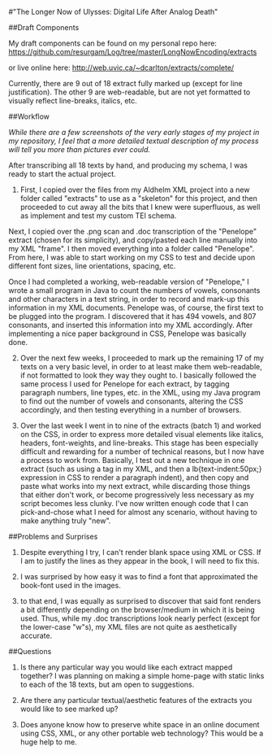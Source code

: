 #"The Longer Now of Ulysses: Digital Life After Analog Death"

##Draft Components

My draft components can be found on my personal repo here: https://github.com/resurgam/Log/tree/master/LongNowEncoding/extracts

or live online here: http://web.uvic.ca/~dcarlton/extracts/complete/

Currently, there are 9 out of 18 extract fully marked up (except for line justification). The other 9 are web-readable, but are not yet formatted to visually reflect line-breaks, italics, etc.

##Workflow
 
*While there are a few screenshots of the very early stages of my project in my repository, I feel that a more detailed textual description of my process will tell you more than pictures ever could.*

After transcribing all 18 texts by hand, and producing my schema, I was ready to start the actual project.

1. First, I copied over the files from my Aldhelm XML project into a new folder called "extracts" to use as a "skeleton" for this project, and then proceeded to cut away all the bits that I knew were superfluous, as well as implement and test my custom TEI schema.  

Next, I copied over the .png scan and .doc transcription of the "Penelope" extract (chosen for its simplicity), and copy/pasted each line manually into my XML "frame". I then moved everything into a folder called "Penelope". From here, I was able to start working on my CSS to test and decide upon different font sizes, line orientations, spacing, etc.  

Once I had completed a working, web-readable version of "Penelope," I wrote a small program in Java to count the numbers of vowels, consonants and other characters in a text string, in order to record and mark-up this information in my XML documents. Penelope was, of course, the first text to be plugged into the program. I discovered that it has 494 vowels, and 807 consonants, and inserted this information into my XML accordingly. After implementing a nice paper background in CSS, Penelope was basically done. 

2. Over the next few weeks, I proceeded to mark up the remaining 17 of my texts on a very basic level, in order to at least make them web-readable, if not formatted to look they way they ought to. I basically followed the same process I used for Penelope for each extract, by tagging paragraph numbers, line types, etc. in the XML, using my Java program to find out the number of vowels and consonants, altering the CSS accordingly, and then testing everything in a number of browsers. 

3. Over the last week I went in to nine of the extracts (batch 1) and worked on the CSS, in order to express more detailed visual elements like italics, headers, font-weights, and line-breaks. This stage has been especially difficult and rewarding for a number of technical reasons, but I now have a process to work from. Basically, I test out a new technique in one extract (such as using a <lb> tag in my XML, and then a lb{text-indent:50px;} expression in CSS to render a paragraph indent), and then copy and paste what works into my next extract, while discarding those things that either don't work, or become progressively less necessary as my script becomes less clunky. I've now written enough code that I can pick-and-chose what I need for almost any scenario, without having to make anything truly "new".  

##Problems and Surprises

1. Despite everything I try, I can't render blank space using XML or CSS. If I am to justify the lines as they appear in the book, I will need to fix this.

2. I was surprised by how easy it was to find a font that approximated the book-font used in the images.

3. to that end, I was equally as surprised to discover that said font renders a bit differently depending on the browser/medium in which it is being used. Thus, while my .doc transcriptions look nearly perfect (except for the lower-case "w"s), my XML files are not quite as aesthetically accurate.


##Questions

1. Is there any particular way you would like each extract mapped together? I was planning on making a simple home-page with static links to each of the 18 texts, but am open to suggestions.

2. Are there any particular textual/aesthetic features of the extracts you would like to see marked up?

3. Does anyone know how to preserve white space in an online document using CSS, XML, or any other portable web technology? This would be a huge help to me.


